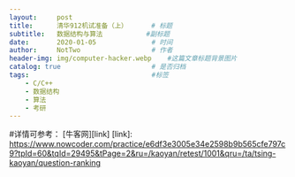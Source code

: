 ```yaml
---
layout:     post             
title:      清华912机试准备（上）      # 标题 
subtitle:   数据结构与算法           #副标题
date:       2020-01-05              # 时间
author:     NotTwo                  # 作者
header-img: img/computer-hacker.webp    #这篇文章标题背景图片
catalog: true                       # 是否归档
tags:                               #标签
    - C/C++
    - 数据结构
    - 算法
    - 考研
---
```


#详情可参考：
[牛客网][link]
[link]: https://www.nowcoder.com/practice/e6df3e3005e34e2598b9b565cfe797c9?tpId=60&tqId=29495&tPage=2&ru=/kaoyan/retest/1001&qru=/ta/tsing-kaoyan/question-ranking
